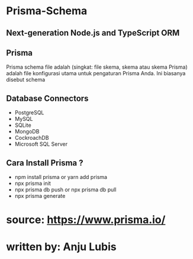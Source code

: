 # Prisma-Schema
## Next-generation Node.js and TypeScript ORM

## Prisma 
Prisma schema file adalah (singkat: file skema, skema atau skema Prisma) adalah file konfigurasi utama untuk pengaturan Prisma Anda. Ini biasanya disebut schema

## Database Connectors
- PostgreSQL
- MySQL
- SQLite
- MongoDB
- CockroachDB
- Microsoft SQL Server

## Cara Install Prisma ?
- npm install prisma or yarn add prisma
- npx prisma init
- npx prisma db push or npx prisma db pull
- npx prisma generate

# source: https://www.prisma.io/  
# written by: Anju Lubis
